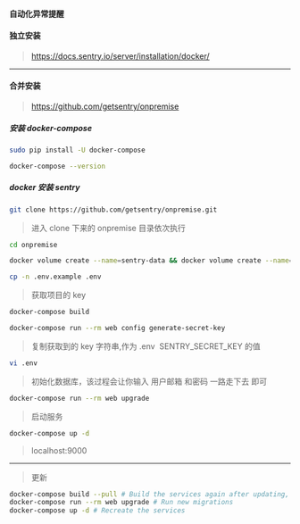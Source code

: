 #### 自动化异常提醒

#### 独立安装

>https://docs.sentry.io/server/installation/docker/

***
#### 合并安装

>https://github.com/getsentry/onpremise

##### 安装 docker-compose

```bash
sudo pip install -U docker-compose

docker-compose --version
```

##### docker 安装 sentry

```bash
git clone https://github.com/getsentry/onpremise.git
```

>进入 clone 下来的 onpremise 目录依次执行

```bash
cd onpremise

docker volume create --name=sentry-data && docker volume create --name=sentry-postgres

cp -n .env.example .env
```

>获取项目的 key
```bash
docker-compose build

docker-compose run --rm web config generate-secret-key
```

>复制获取到的 key 字符串,作为 .env  SENTRY_SECRET_KEY 的值
```bash
vi .env
```

>初始化数据库，该过程会让你输入 用户邮箱 和密码 一路走下去 即可
```bash
docker-compose run --rm web upgrade
```

>启动服务
```bash
docker-compose up -d
```

>localhost:9000
***

>更新
```bash
docker-compose build --pull # Build the services again after updating, and make sure we're up to date on patch version
docker-compose run --rm web upgrade # Run new migrations
docker-compose up -d # Recreate the services
```